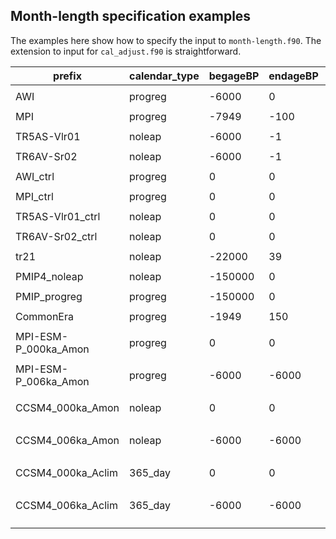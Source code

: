 ## Month-length specification examples ##

The examples here show how to specify the input to `month-length.f90`.  The extension to input for `cal_adjust.f90` is straightforward.

<table>
	<thead>
		<tr>
			<th>prefix</th>
			<th>calendar_type</th>
			<th>begageBP</th>
			<th>endageBP</th>
			<th>agestep</th>
			<th>begyrCE</th>
			<th>nsimyrs</th>
			<th>'path'</th>
			<th>note</th>
		</tr>
	</thead>
	<tbody>
		<tr>
			<td></td>
			<td></td>
			<td></td>
			<td></td>
			<td></td>
			<td></td>
			<td></td>
			<td></td>
			<td></td>
		</tr>
		<tr>
			<td>AWI</td>
			<td>progreg</td>
			<td>-6000</td>
			<td>0</td>
			<td>1</td>
			<td>3800</td>
			<td>1</td>
			<td>'/Projects/Calendar/data/month_lengths_PACMEDY/'</td>
			<td>transient</td>
		</tr>
		<tr>
			<td></td>
			<td></td>
			<td></td>
			<td></td>
			<td></td>
			<td></td>
			<td></td>
			<td></td>
			<td></td>
		</tr>
		<tr>
			<td>MPI</td>
			<td>progreg</td>
			<td>-7949</td>
			<td>-100</td>
			<td>1</td>
			<td>1001</td>
			<td>1</td>
			<td>'/Projects/Calendar/data/month_lengths_PACMEDY/'</td>
			<td>transient</td>
		</tr>
		<tr>
			<td></td>
			<td></td>
			<td></td>
			<td></td>
			<td></td>
			<td></td>
			<td></td>
			<td></td>
			<td></td>
		</tr>
		<tr>
			<td>TR5AS-Vlr01</td>
			<td>noleap</td>
			<td>-6000</td>
			<td>-1</td>
			<td>1</td>
			<td>2000</td>
			<td>1</td>
			<td>'/Projects/Calendar/data/month_lengths_PACMEDY/'</td>
			<td>transient</td>
		</tr>
		<tr>
			<td></td>
			<td></td>
			<td></td>
			<td></td>
			<td></td>
			<td></td>
			<td></td>
			<td></td>
			<td></td>
		</tr>
		<tr>
			<td>TR6AV-Sr02</td>
			<td>noleap</td>
			<td>-6000</td>
			<td>-1</td>
			<td>1</td>
			<td>2000</td>
			<td>1</td>
			<td>'/Projects/Calendar/data/month_lengths_PACMEDY/'</td>
			<td>transient</td>
		</tr>
		<tr>
			<td></td>
			<td></td>
			<td></td>
			<td></td>
			<td></td>
			<td></td>
			<td></td>
			<td></td>
			<td></td>
		</tr>
		<tr>
			<td>AWI_ctrl</td>
			<td>progreg</td>
			<td>0</td>
			<td>0</td>
			<td>1</td>
			<td>3800</td>
			<td>6001</td>
			<td>'/Projects/Calendar/data/month_lengths_PACMEDY/'</td>
			<td>transient</td>
		</tr>
		<tr>
			<td></td>
			<td></td>
			<td></td>
			<td></td>
			<td></td>
			<td></td>
			<td></td>
			<td></td>
			<td></td>
		</tr>
		<tr>
			<td>MPI_ctrl</td>
			<td>progreg</td>
			<td>0</td>
			<td>0</td>
			<td>1</td>
			<td>1001</td>
			<td>7850</td>
			<td>'/Projects/Calendar/data/month_lengths_PACMEDY/'</td>
			<td>transient</td>
		</tr>
		<tr>
			<td></td>
			<td></td>
			<td></td>
			<td></td>
			<td></td>
			<td></td>
			<td></td>
			<td></td>
			<td></td>
		</tr>
		<tr>
			<td>TR5AS-Vlr01_ctrl</td>
			<td>noleap</td>
			<td>0</td>
			<td>0</td>
			<td>1</td>
			<td>2000</td>
			<td>6000</td>
			<td>'/Projects/Calendar/data/month_lengths_PACMEDY/'</td>
			<td>transient</td>
		</tr>
		<tr>
			<td></td>
			<td></td>
			<td></td>
			<td></td>
			<td></td>
			<td></td>
			<td></td>
			<td></td>
			<td></td>
		</tr>
		<tr>
			<td>TR6AV-Sr02_ctrl</td>
			<td>noleap</td>
			<td>0</td>
			<td>0</td>
			<td>1</td>
			<td>2000</td>
			<td>6000</td>
			<td>'/Projects/Calendar/data/month_lengths_PACMEDY/'</td>
			<td>transient</td>
		</tr>
		<tr>
			<td></td>
			<td></td>
			<td></td>
			<td></td>
			<td></td>
			<td></td>
			<td></td>
			<td></td>
			<td></td>
		</tr>
		<tr>
			<td>tr21</td>
			<td>noleap</td>
			<td>-22000</td>
			<td>39</td>
			<td>1</td>
			<td>-20050</td>
			<td>1</td>
			<td>'/Projects/Calendar/data/month_lengths_PACMEDY/'</td>
			<td>transient</td>
		</tr>
		<tr>
			<td></td>
			<td></td>
			<td></td>
			<td></td>
			<td></td>
			<td></td>
			<td></td>
			<td></td>
			<td></td>
		</tr>
		<tr>
			<td>PMIP4_noleap</td>
			<td>noleap</td>
			<td>-150000</td>
			<td>0</td>
			<td>1000</td>
			<td>-148050</td>
			<td>1</td>
			<td>'/Projects/Calendar/data/month_lengths_PACMEDY/'</td>
			<td>transient</td>
		</tr>
		<tr>
			<td></td>
			<td></td>
			<td></td>
			<td></td>
			<td></td>
			<td></td>
			<td></td>
			<td></td>
			<td></td>
		</tr>
		<tr>
			<td>PMIP_progreg</td>
			<td>progreg</td>
			<td>-150000</td>
			<td>0</td>
			<td>1000</td>
			<td>-148050</td>
			<td>1</td>
			<td>'/Projects/Calendar/data/month_lengths_PACMEDY/'</td>
			<td>transient</td>
		</tr>
		<tr>
			<td></td>
			<td></td>
			<td></td>
			<td></td>
			<td></td>
			<td></td>
			<td></td>
			<td></td>
			<td></td>
		</tr>
		<tr>
			<td>CommonEra</td>
			<td>progreg</td>
			<td>-1949</td>
			<td>150</td>
			<td>1</td>
			<td>1</td>
			<td>1</td>
			<td>'/Projects/Calendar/data/month_lengths_PACMEDY/'</td>
			<td>transient</td>
		</tr>
		<tr>
			<td></td>
			<td></td>
			<td></td>
			<td></td>
			<td></td>
			<td></td>
			<td></td>
			<td></td>
			<td></td>
		</tr>
		<tr>
			<td>MPI-ESM-P_000ka_Amon</td>
			<td>progreg</td>
			<td>0</td>
			<td>0</td>
			<td>1</td>
			<td>1000</td>
			<td>100</td>
			<td>'/Projects/Calendar/data/month_lengths_PACMEDY/'</td>
			<td>time-slice</td>
		</tr>
		<tr>
			<td></td>
			<td></td>
			<td></td>
			<td></td>
			<td></td>
			<td></td>
			<td></td>
			<td></td>
			<td></td>
		</tr>
		<tr>
			<td>MPI-ESM-P_006ka_Amon</td>
			<td>progreg</td>
			<td>-6000</td>
			<td>-6000</td>
			<td>1</td>
			<td>1850</td>
			<td>100</td>
			<td>'/Projects/Calendar/data/month_lengths_PACMEDY/'</td>
			<td>time-slice</td>
		</tr>
		<tr>
			<td></td>
			<td></td>
			<td></td>
			<td></td>
			<td></td>
			<td></td>
			<td></td>
			<td></td>
			<td></td>
		</tr>
		<tr>
			<td>CCSM4_000ka_Amon</td>
			<td>noleap</td>
			<td>0</td>
			<td>0</td>
			<td>1</td>
			<td>1000</td>
			<td>301</td>
			<td>'/Projects/Calendar/data/month_lengths_PACMEDY/'</td>
			<td>time-slice</td>
		</tr>
		<tr>
			<td></td>
			<td></td>
			<td></td>
			<td></td>
			<td></td>
			<td></td>
			<td></td>
			<td></td>
			<td></td>
		</tr>
		<tr>
			<td>CCSM4_006ka_Amon</td>
			<td>noleap</td>
			<td>-6000</td>
			<td>-6000</td>
			<td>1</td>
			<td>1000</td>
			<td>301</td>
			<td>'/Projects/Calendar/data/month_lengths_PACMEDY/'</td>
			<td>time-slice</td>
		</tr>
		<tr>
			<td></td>
			<td></td>
			<td></td>
			<td></td>
			<td></td>
			<td></td>
			<td></td>
			<td></td>
			<td></td>
		</tr>
		<tr>
			<td>CCSM4_000ka_Aclim</td>
			<td>365_day</td>
			<td>0</td>
			<td>0</td>
			<td>1</td>
			<td>1000</td>
			<td>1</td>
			<td>'/Projects/Calendar/data/month_lengths_PACMEDY/'</td>
			<td>time-slice</td>
		</tr>
		<tr>
			<td></td>
			<td></td>
			<td></td>
			<td></td>
			<td></td>
			<td></td>
			<td></td>
			<td></td>
			<td></td>
		</tr>
		<tr>
			<td>CCSM4_006ka_Aclim</td>
			<td>365_day</td>
			<td>-6000</td>
			<td>-6000</td>
			<td>1</td>
			<td>1000</td>
			<td>1</td>
			<td>'/Projects/Calendar/data/month_lengths_PACMEDY/'</td>
			<td>time-slice</td>
		</tr>
		<tr>
			<td></td>
			<td></td>
			<td></td>
			<td></td>
			<td></td>
			<td></td>
			<td></td>
			<td></td>
			<td></td>
		</tr>
		<tr>
			<td></td>
			<td></td>
			<td></td>
			<td></td>
			<td></td>
			<td></td>
			<td></td>
			<td></td>
			<td></td>
		</tr>
	</tbody>
</table>
